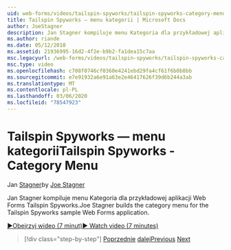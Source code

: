 ```yaml
---
uid: web-forms/videos/tailspin-spyworks/tailspin-spyworks-category-menu
title: Tailspin Spyworks — menu kategorii | Microsoft Docs
author: JoeStagner
description: Jan Stagner kompiluje menu Kategoria dla przykładowej aplikacji Web Forms Tailspin Spyworks.
ms.author: riande
ms.date: 05/12/2010
ms.assetid: 21936995-16d2-4f2e-b9b2-fa1dea15c7aa
msc.legacyurl: /web-forms/videos/tailspin-spyworks/tailspin-spyworks-category-menu
msc.type: video
ms.openlocfilehash: c708f0746cf0360e4241ebd29fa4cf61f6b0b8bb
ms.sourcegitcommit: e7e91932a6e91a63e2e46417626f39d6b244a3ab
ms.translationtype: MT
ms.contentlocale: pl-PL
ms.lasthandoff: 03/06/2020
ms.locfileid: "78547923"
---
```

# <a name="tailspin-spyworks---category-menu"></a><span data-ttu-id="75102-103">Tailspin Spyworks — menu kategorii</span><span class="sxs-lookup"><span data-stu-id="75102-103">Tailspin Spyworks - Category Menu</span></span>

<span data-ttu-id="75102-104">Jan [Stagner](https://github.com/JoeStagner)</span><span class="sxs-lookup"><span data-stu-id="75102-104">by [Joe Stagner](https://github.com/JoeStagner)</span></span>

<span data-ttu-id="75102-105">Jan Stagner kompiluje menu Kategoria dla przykładowej aplikacji Web Forms Tailspin Spyworks.</span><span class="sxs-lookup"><span data-stu-id="75102-105">Joe Stagner builds the category menu for the Tailspin Spyworks sample Web Forms application.</span></span>

[<span data-ttu-id="75102-106">&#9654;Obejrzyj wideo (7 minut)</span><span class="sxs-lookup"><span data-stu-id="75102-106">&#9654; Watch video (7 minutes)</span></span>](https://channel9.msdn.com/Blogs/ASP-NET-Site-Videos/tailspin-spyworks-category-menu)

> [!div class="step-by-step"]
> <span data-ttu-id="75102-107">[Poprzednie](tailspin-spyworks-directory-organization.md)
> [dalej](tailspin-spyworks-display-the-product-list.md)</span><span class="sxs-lookup"><span data-stu-id="75102-107">[Previous](tailspin-spyworks-directory-organization.md)
[Next](tailspin-spyworks-display-the-product-list.md)</span></span>
